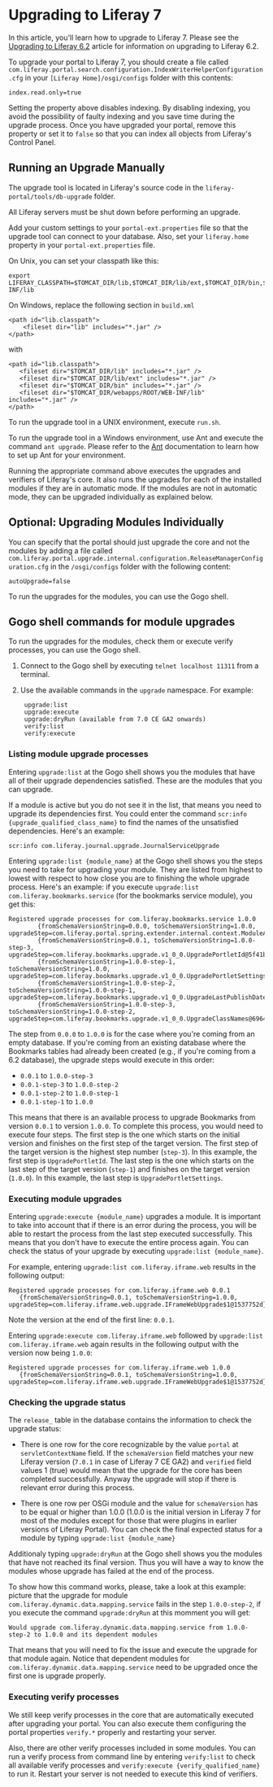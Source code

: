 # Upgrading to Liferay 7 [](id=upgrading-to-liferay-7)

In this article, you'll learn how to upgrade to Liferay 7. Please see the
[Upgrading to Liferay 6.2](https://dev.liferay.com/discover/deployment/-/knowledge_base/6-2/upgrading-liferay)
article for information on upgrading to Liferay 6.2.

To upgrade your portal to Liferay 7, you should create a file called
`com.liferay.portal.search.configuration.IndexWriterHelperConfiguration.cfg` in
your `[Liferay Home]/osgi/configs` folder with this contents:

    index.read.only=true

Setting the property above disables indexing. By disabling indexing, you avoid
the possibility of faulty indexing and you save time during the upgrade
process. Once you have upgraded your portal, remove this property or set it to
`false` so that you can index all objects from Liferay's Control Panel.

## Running an Upgrade Manually [](id=running-an-upgrade-manually)

The upgrade tool is located in Liferay's source code in the
`liferay-portal/tools/db-upgrade` folder.

All Liferay servers must be shut down before performing an upgrade.

Add your custom settings to your `portal-ext.properties` file so that the
upgrade tool can connect to your database. Also, set your `liferay.home`
property in your `portal-ext.properties` file.

On Unix, you can set your classpath like this:

    export LIFERAY_CLASSPATH=$TOMCAT_DIR/lib,$TOMCAT_DIR/lib/ext,$TOMCAT_DIR/bin,$TOMCAT_DIR/webapps/ROOT/WEB-INF/lib

On Windows, replace the following section in `build.xml`

    <path id="lib.classpath">
        <fileset dir="lib" includes="*.jar" />
    </path>

with

    <path id="lib.classpath">
       <fileset dir="$TOMCAT_DIR/lib" includes="*.jar" />
       <fileset dir="$TOMCAT_DIR/lib/ext" includes="*.jar" />
       <fileset dir="$TOMCAT_DIR/bin" includes="*.jar" />
       <fileset dir="$TOMCAT_DIR/webapps/ROOT/WEB-INF/lib" includes="*.jar" />
    </path>

To run the upgrade tool in a UNIX environment, execute `run.sh`.

To run the upgrade tool in a Windows environment, use Ant and execute the
command `ant upgrade`. Please refer to the [Ant](http://ant.apache.org/)
documentation to learn how to set up Ant for your environment.

Running the appropriate command above executes the upgrades and verifiers of
Liferay's core. It also runs the upgrades for each of the installed modules if
they are in automatic mode. If the modules are not in automatic mode, they can
be upgraded individually as explained below.

## Optional: Upgrading Modules Individually [](id=upgrading-modules-individually)

You can specify that the portal should just upgrade the core and not the
modules by adding a file called
`com.liferay.portal.upgrade.internal.configuration.ReleaseManagerConfiguration.cfg`
in the `/osgi/configs` folder with the following content:

    autoUpgrade=false

To run the upgrades for the modules, you can use the Gogo shell.

## Gogo shell commands for module upgrades [](id=gogo-shell-commands-for-module-upgrades)

To run the upgrades for the modules, check them or execute verify processes,
you can use the Gogo shell.

1. Connect to the Gogo shell by executing `telnet localhost 11311` from a
   terminal.
2. Use the available commands in the `upgrade` namespace. For example:

        upgrade:list
        upgrade:execute
        upgrade:dryRun (available from 7.0 CE GA2 onwards)
        verify:list
        verify:execute

### Listing module upgrade processes [](id=listing-module-upgrade-processes)

Entering `upgrade:list` at the Gogo shell shows you the modules that have all
of their upgrade dependencies satisfied. These are the modules that you can
upgrade.

If a module is active but you do not see it in the list, that means you need to
upgrade its dependencies first. You could enter the command
`scr:info {upgrade_qualified_class_name}` to find the names of the unsatisfied
dependencies. Here's an example:

    scr:info com.liferay.journal.upgrade.JournalServiceUpgrade

Entering `upgrade:list {module_name}` at the Gogo shell shows you the steps you
need to take for upgrading your module. They are listed from highest to lowest
with respect to how close you are to finishing the whole upgrade process.
Here's an example: if you execute `upgrade:list com.liferay.bookmarks.service`
(for the bookmarks service module), you get this:

    Registered upgrade processes for com.liferay.bookmarks.service 1.0.0
            {fromSchemaVersionString=0.0.0, toSchemaVersionString=1.0.0, upgradeStep=com.liferay.portal.spring.extender.internal.context.ModuleApplicationContextExtender$ModuleApplicationContextExtension$1@6e9691da}
            {fromSchemaVersionString=0.0.1, toSchemaVersionString=1.0.0-step-3, upgradeStep=com.liferay.bookmarks.upgrade.v1_0_0.UpgradePortletId@5f41b7ee}
            {fromSchemaVersionString=1.0.0-step-1, toSchemaVersionString=1.0.0, upgradeStep=com.liferay.bookmarks.upgrade.v1_0_0.UpgradePortletSettings@53929b1d}
            {fromSchemaVersionString=1.0.0-step-2, toSchemaVersionString=1.0.0-step-1, upgradeStep=com.liferay.bookmarks.upgrade.v1_0_0.UpgradeLastPublishDate@3e05b7c8}
            {fromSchemaVersionString=1.0.0-step-3, toSchemaVersionString=1.0.0-step-2, upgradeStep=com.liferay.bookmarks.upgrade.v1_0_0.UpgradeClassNames@6964cb47}

The step from `0.0.0` to `1.0.0` is for the case where you're coming from an
empty database. If you're coming from an existing database where the Bookmarks
tables had already been created (e.g., if you're coming from a 6.2 database),
the upgrade steps would execute in this order:

- `0.0.1` to `1.0.0-step-3`
- `0.0.1-step-3` to `1.0.0-step-2`
- `0.0.1-step-2` to `1.0.0-step-1`
- `0.0.1-step-1` to `1.0.0`

This means that there is an available process to upgrade Bookmarks from version
`0.0.1` to version `1.0.0`. To complete this process, you would need to execute
four steps. The first step is the one which starts on the initial version and
finishes on the first step of the target version. The first step of the target
version is the highest step number (`step-3`). In this example, the first step
is `UpgradePortletId`. The last step is the one which starts on the last step
of the target version (`step-1`) and finishes on the target version (`1.0.0`).
In this example, the last step is `UpgradePortletSettings`.

### Executing module upgrades [](id=executing-module-upgrades)

Entering `upgrade:execute {module_name}` upgrades a module. It is important to
take into account that if there is an error during the process, you will be
able to restart the process from the last step executed successfully. This
means that you don't have to execute the entire process again. You can check
the status of your upgrade by executing `upgrade:list {module_name}`.

For example, entering `upgrade:list com.liferay.iframe.web` results in the
following output:

    Registered upgrade processes for com.liferay.iframe.web 0.0.1
	   {fromSchemaVersionString=0.0.1, toSchemaVersionString=1.0.0, upgradeStep=com.liferay.iframe.web.upgrade.IFrameWebUpgrade$1@1537752d}

Note the version at the end of the first line: `0.0.1`.

Entering `upgrade:execute com.liferay.iframe.web` followed by `upgrade:list
com.liferay.iframe.web` again results in the following output with the version
now being `1.0.0`:

    Registered upgrade processes for com.liferay.iframe.web 1.0.0
	   {fromSchemaVersionString=0.0.1, toSchemaVersionString=1.0.0, upgradeStep=com.liferay.iframe.web.upgrade.IFrameWebUpgrade$1@1537752d}

### Checking the upgrade status [](id=checking-the-upgrade-status)

The `release_` table in the database contains the information to check the
upgrade status:

- There is one row for the core recognizable by the value `portal` at
`servletContextName` field. If the `schemaVersion` field matches your new
Liferay version (`7.0.1` in case of Liferay 7 CE GA2) and `verified` field
values 1 (true) would mean that the upgrade for the core has been completed
successfully. Anyway the upgrade will stop if there is relevant error during
this process.

- There is one row per OSGi module and the value for `schemaVersion` has to
be equal or higher than 1.0.0 (1.0.0 is the initial version in Liferay 7 for
most of the modules except for those that were plugins in earlier versions of
Liferay Portal). You can check the final expected status for a module by typing
`upgrade:list {module_name}`

Additionaly typing `upgrade:dryRun` at the Gogo shell shows you the modules that
have not reached its final version. Thus you will have a way to know the modules
whose upgrade has failed at the end of the process.

To show how this command works, please, take a look at this example: picture
that the upgrade for module `com.liferay.dynamic.data.mapping.service` fails in
the step `1.0.0-step-2`, if you execute the command `upgrade:dryRun` at this
momment you will get:

    Would upgrade com.liferay.dynamic.data.mapping.service from 1.0.0-step-2 to 1.0.0 and its dependent modules

That means that you will need to fix the issue and execute the upgrade for that
module again. Notice that dependent modules for
`com.liferay.dynamic.data.mapping.service` need to be upgraded once the first
one is upgrade properly.

### Executing verify processes [](id=executing-verify-processes)

We still keep verify processes in the core that are automatically executed after
upgrading your portal. You can also execute them configuring the portal
properties `verify.*` properly and restarting your server.

Also, there are other verify processes included in some modules. You can run a
verify process from command line by entering `verify:list` to check all
available verify processes and `verify:execute {verify_qualified_name}` to run
it. Restart your server is not needed to execute this kind of verifiers.
